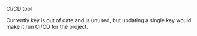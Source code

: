 CI/CD tool

Currently key is out of date and is unused, but updating a single key would make it run CI/CD for the project.